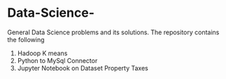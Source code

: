 # Data-Science-
General Data Science problems and its solutions. The repository contains the following
1) Hadoop K means 
2) Python to MySql Connector
3) Jupyter Notebook on Dataset Property Taxes

